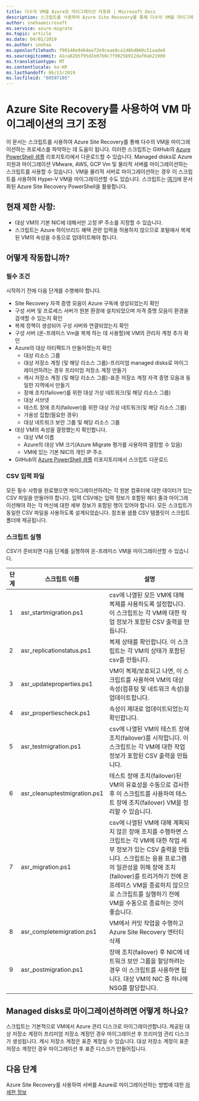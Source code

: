 ```yaml
---
title: 다수의 VM을 Azure로 마이그레이션 자동화 | Microsoft Docs
description: 스크립트를 사용하여 Azure Site Recovery를 통해 다수의 VM을 마이그레이션하는 방법을 설명합니다.
author: snehaamicrosoft
ms.service: azure-migrate
ms.topic: article
ms.date: 04/01/2019
ms.author: snehaa
ms.openlocfilehash: f90140e9464ee72e9ceae8ca140bd060c51aade8
ms.sourcegitcommit: 41ca82b5f95d2e07b0c7f9025b912daf0ab21909
ms.translationtype: MT
ms.contentlocale: ko-KR
ms.lasthandoff: 06/13/2019
ms.locfileid: "60597105"
---
```

# <a name="scale-migration-of-vms-using-azure-site-recovery"></a>Azure Site Recovery를 사용하여 VM 마이그레이션의 크기 조정

이 문서는 스크립트를 사용하여 Azure Site Recovery를 통해 다수의 VM을 마이그레이션하는 프로세스를 파악하는 데 도움이 됩니다. 이러한 스크립트는 GitHub의 [Azure PowerShell 샘플](https://github.com/Azure/azure-docs-powershell-samples/tree/master/azure-migrate/migrate-at-scale-with-site-recovery) 리포지토리에서 다운로드할 수 있습니다. Managed disks로 Azure 지원과 마이그레이션 VMware, AWS, GCP Vm 및 물리적 서버를 마이그레이션하는 스크립트를 사용할 수 있습니다. VM을 물리적 서버로 마이그레이션하는 경우 이 스크립트를 사용하여 Hyper-V VM을 마이그레이션할 수도 있습니다. 스크립트는 [여기](https://docs.microsoft.com/azure/site-recovery/vmware-azure-disaster-recovery-powershell)에 문서화된 Azure Site Recovery PowerShell을 활용합니다.

## <a name="current-limitations"></a>현재 제한 사항:
- 대상 VM의 기본 NIC에 대해서만 고정 IP 주소를 지정할 수 있습니다.
- 스크립트는 Azure 하이브리드 혜택 관련 입력을 허용하지 않으므로 포털에서 복제된 VM의 속성을 수동으로 업데이트해야 합니다.

## <a name="how-does-it-work"></a>어떻게 작동합니까?

### <a name="prerequisites"></a>필수 조건
시작하기 전에 다음 단계를 수행해야 합니다.
- Site Recovery 자격 증명 모음이 Azure 구독에 생성되었는지 확인
- 구성 서버 및 프로세스 서버가 원본 환경에 설치되었으며 자격 증명 모음이 환경을 검색할 수 있는지 확인
- 복제 정책이 생성되어 구성 서버와 연결되었는지 확인
- 구성 서버 (온-프레미스 Vm을 복제 하는 데 사용할)에 VM의 관리자 계정 추가 확인
- Azure의 대상 아티팩트가 만들어졌는지 확인
    - 대상 리소스 그룹
    - 대상 저장소 계정 (및 해당 리소스 그룹)-프리미엄 managed disks로 마이그레이션하려는 경우 프리미엄 저장소 계정 만들기
    - 캐시 저장소 계정 (및 해당 리소스 그룹)-표준 저장소 계정 자격 증명 모음과 동일한 지역에서 만들기
    - 장애 조치(failover)를 위한 대상 가상 네트워크(및 해당 리소스 그룹)
    - 대상 서브넷
    - 테스트 장애 조치(failover)를 위한 대상 가상 네트워크(및 해당 리소스 그룹)
    - 가용성 집합(필요한 경우)
    - 대상 네트워크 보안 그룹 및 해당 리소스 그룹
- 대상 VM의 속성을 결정했는지 확인합니다.
    - 대상 VM 이름
    - Azure의 대상 VM 크기(Azure Migrate 평가를 사용하여 결정할 수 있음)
    - VM에 있는 기본 NIC의 개인 IP 주소
- GitHub의 [Azure PowerShell 샘플](https://github.com/Azure/azure-docs-powershell-samples/tree/master/azure-migrate/migrate-at-scale-with-site-recovery) 리포지토리에서 스크립트 다운로드

### <a name="csv-input-file"></a>CSV 입력 파일
모든 필수 사항을 완료했으면 마이그레이션하려는 각 원본 컴퓨터에 대한 데이터가 있는 CSV 파일을 만들어야 합니다. 입력 CSV에는 입력 정보가 포함된 헤더 줄과 마이그레이션해야 하는 각 머신에 대한 세부 정보가 포함된 행이 있어야 합니다. 모든 스크립트가 동일한 CSV 파일을 사용하도록 설계되었습니다. 참조용 샘플 CSV 템플릿이 스크립트 폴더에 제공됩니다.

### <a name="script-execution"></a>스크립트 실행
CSV가 준비되면 다음 단계를 실행하여 온-프레미스 VM을 마이그레이션할 수 있습니다.

**단계** | **스크립트 이름** | **설명**
--- | --- | ---
1 | asr_startmigration.ps1 | csv에 나열된 모든 VM에 대해 복제를 사용하도록 설정합니다. 이 스크립트는 각 VM에 대한 작업 정보가 포함된 CSV 출력을 만듭니다.
2 | asr_replicationstatus.ps1 | 복제 상태를 확인합니다. 이 스크립트는 각 VM의 상태가 포함된 csv를 만듭니다.
3 | asr_updateproperties.ps1 | VM이 복제/보호되고 나면, 이 스크립트를 사용하여 VM의 대상 속성(컴퓨팅 및 네트워크 속성)을 업데이트합니다.
4 | asr_propertiescheck.ps1 | 속성이 제대로 업데이트되었는지 확인합니다.
5 | asr_testmigration.ps1 |  csv에 나열된 VM의 테스트 장애 조치(failover)를 시작합니다. 이 스크립트는 각 VM에 대한 작업 정보가 포함된 CSV 출력을 만듭니다.
6 | asr_cleanuptestmigration.ps1 | 테스트 장애 조치(failover)된 VM의 유효성을 수동으로 검사한 후 이 스크립트를 사용하여 테스트 장애 조치(failover) VM을 정리할 수 있습니다.
7 | asr_migration.ps1 | csv에 나열된 VM에 대해 계획되지 않은 장애 조치를 수행하면 스크립트는 각 VM에 대한 작업 세부 정보가 있는 CSV 출력을 만듭니다. 스크립트는 응용 프로그램의 일관성을 위해 장애 조치(failover)를 트리거하기 전에 온 프레미스 VM을 종료하지 않으므로 스크립트를 실행하기 전에 VM을 수동으로 종료하는 것이 좋습니다.
8 | asr_completemigration.ps1 | VM에서 커밋 작업을 수행하고 Azure Site Recovery 엔터티 삭제
9 | asr_postmigration.ps1 | 장애 조치(failover) 후 NIC에 네트워크 보안 그룹을 할당하려는 경우 이 스크립트를 사용하면 됩니다. 대상 VM의 NIC 중 하나에 NSG를 할당합니다.

## <a name="how-to-migrate-to-managed-disks"></a>Managed disks로 마이그레이션하려면 어떻게 하나요?
스크립트는 기본적으로 VM에서 Azure 관리 디스크로 마이그레이션합니다. 제공된 대상 저장소 계정이 프리미엄 저장소 계정인 경우 마이그레이션 후 프리미엄 관리 디스크가 생성됩니다. 캐시 저장소 계정은 표준 계정일 수 있습니다. 대상 저장소 계정이 표준 저장소 계정인 경우 마이그레이션 후 표준 디스크가 만들어집니다. 

## <a name="next-steps"></a>다음 단계

Azure Site Recovery를 사용하여 서버를 Azure로 마이그레이션하는 방법에 대한 [자세한 정보](https://docs.microsoft.com/azure/site-recovery/migrate-tutorial-on-premises-azure)
